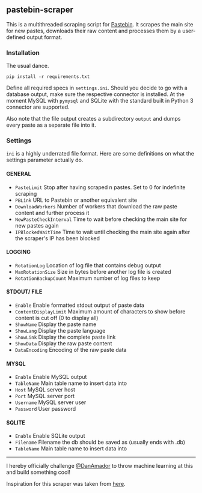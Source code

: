 ## pastebin-scraper

This is a multithreaded scraping script for [Pastebin](http://pastebin.com/). It scrapes the main site for new pastes, downloads their raw content and processes them by a user-defined output format.

### Installation
The usual dance.
```
pip install -r requirements.txt
```

Define all required specs in `settings.ini`. Should you decide to go with a database output, make sure the respective connector is installed. At the moment MySQL with `pymysql` and SQLite with the standard built in Python 3 connector are supported.

Also note that the file output creates a subdirectory `output` and dumps every paste as a separate file into it.

### Settings
`ini` is a highly underrated file format. Here are some definitions on what the settings parameter actually do.

#### GENERAL
- `PasteLimit` Stop after having scraped n pastes. Set to 0 for indefinite scraping
- `PBLink` URL to Pastebin or another equivalent site
- `DownloadWorkers` Number of workers that download the raw paste content and further process it
-  `NewPasteCheckInterval` Time to wait before checking the main site for new pastes again
- `IPBlockedWaitTime` Time to wait until checking the main site again after the scraper's IP has been blocked

#### LOGGING
- `RotationLog` Location of log file that contains debug output
- `MaxRotationSize` Size in bytes before another log file is created
- `RotationBackupCount` Maximum number of log files to keep

#### STDOUT/ FILE
- `Enable` Enable formatted stdout output of paste data
- `ContentDisplayLimit` Maximum amount of characters to show before content is cut off (0 to display all)
- `ShowName` Display the paste name
- `ShowLang` Display the paste language
- `ShowLink` Display the complete paste link
- `ShowData` Display the raw paste content
- `DataEncoding` Encoding of the raw paste data

#### MYSQL
- `Enable` Enable MySQL output
- `TableName` Main table name to insert data into
- `Host` MySQL server host
- `Port` MySQL server port
- `Username` MySQL server user
- `Password` User password

#### SQLITE
- `Enable` Enable SQLite output
- `Filename` Filename the db should be saved as (usually ends with .db)
- `TableName` Main table name to insert data into

---

I hereby officially challenge [@DanAmador](https://github.com/danamador) to throw machine learning at this and build something cool!

Inspiration for this scraper was taken from [here](http://www.michielovertoom.com/python/pastebin-abused/).
